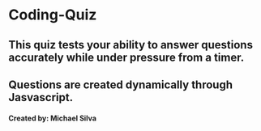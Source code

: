 # Coding-Quiz

## This quiz tests your ability to answer questions accurately while under pressure from a timer.

## Questions are created dynamically through Jasvascript.

#### Created by: Michael Silva
